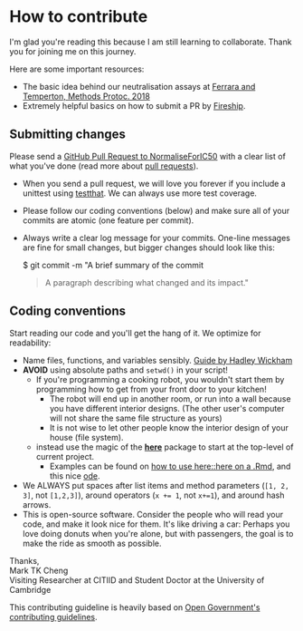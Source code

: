 # How to contribute

I'm glad you're reading this because I am still learning to collaborate. Thank you for joining me on this journey.

Here are some important resources:
- The basic idea behind our neutralisation assays at [Ferrara and Temperton, Methods Protoc. 2018](https://www.mdpi.com/2409-9279/1/1/8)
- Extremely helpful basics on how to submit a PR by [Fireship](https://www.youtube.com/watch?v=8lGpZkjnkt4).

## Submitting changes

Please send a [GitHub Pull Request to NormaliseForIC50](https://github.com/opengovernment/opengovernment/pull/new/master) with a clear list of what you've done (read more about [pull requests](http://help.github.com/pull-requests/)). 

- When you send a pull request, we will love you forever if you include a unittest using [testthat](https://testthat.r-lib.org/). We can always use more test coverage.
- Please follow our coding conventions (below) and make sure all of your commits are atomic (one feature per commit).
- Always write a clear log message for your commits. One-line messages are fine for small changes, but bigger changes should look like this:

    $ git commit -m "A brief summary of the commit
    > 
    > A paragraph describing what changed and its impact."

## Coding conventions

Start reading our code and you'll get the hang of it. We optimize for readability:

  * Name files, functions, and variables sensibly. [Guide by Hadley Wickham](http://adv-r.had.co.nz/Style.html)
  * **AVOID** using absolute paths and `setwd()` in your script!
    * If you're programming a cooking robot, you wouldn't start them by programming how to get from your front door to your kitchen!
      * The robot will end up in another room, or run into a wall because you have different interior designs. (The other user's computer will not share the same file structure as yours)
      * It is not wise to let other people know the interior design of your house (file system).
    * instead use the magic of the **[here](https://here.r-lib.org/)** package to start at the top-level of current project.
      * Examples can be found on [how to use here::here on a .Rmd](https://here.r-lib.org/articles/rmarkdown.html), and this nice [ode](https://github.com/jennybc/here_here).
  * We ALWAYS put spaces after list items and method parameters (`[1, 2, 3]`, not `[1,2,3]`), around operators (`x += 1`, not `x+=1`), and around hash arrows.
  * This is open-source software. Consider the people who will read your code, and make it look nice for them. It's like driving a car: Perhaps you love doing donuts when you're alone, but with passengers, the goal is to make the ride as smooth as possible.

Thanks,  
Mark TK Cheng  
Visiting Researcher at CITIID and Student Doctor at the University of Cambridge

This contributing guideline is heavily based on [Open Government's contributing guidelines](https://github.com/opengovernment/opengovernment/blob/master/CONTRIBUTING.md?plain=1).
